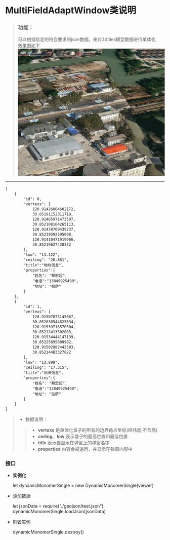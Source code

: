 **MultiFieldAdaptWindow类说明**
==============================
>### 功能： 
>可以根据给定的符合要求的json数据，来对3dtiles模型数据进行单体化  
>效果图如下  
>![](单体化示例.gif)
***
    [
        {
            "id": 0,
            "vertexs": [
                120.91426004602172,
                30.85191152311719,
                120.91485971473507,
                30.852108104265113,
                120.91478769439237,
                30.85239592595098,
                120.91410471919966,
                30.85219627428252
            ],
            "low": "13.122",
            "ceiling": "20.881",
            "title":"地块信息",
            "properties":{
                "姓名": "蔡宏超",
                "电话":"13849925490",
                "地址": "拉萨"
            }  
        },
        {
            "id": 1,
            "vertexs": [
                120.91507073145067,
                30.852030544825634,
                120.91539716570504,
                30.85212413502083,
                120.91534444147139,
                30.85225695809982,
                120.91502982442503,
                30.85214483327822
            ],
            "low": "12.899",
            "ceiling": "17.315",
            "title":"地块信息",
            "properties":{
                "姓名": "蔡宏超",
                "电话":"13849925490",
                "地址": "拉萨"
            }
        }
    ]
 
>- 数据说明：  
>>- **vertexs** 是单体化盒子的所有的边界角点坐标(经纬度,不含高)
>>- **ceiling**、**low** 表示盒子的最高位置和最低位置
>>- **title** 表示要显示在弹窗上的弹窗名字
>>- **properties** 内容会被遍历，并显示在弹窗内容中
### 接口  
- **实例化**     


    let dynamicMonomerSingle = new DynamicMonomerSingle(viewer)
- 添加数据  

    
    let jsonData = require("./geojson/test.json")
    dynamicMonomerSingle.loadJson(jsonData)  
    

- 销毁实例


    dynamicMonomerSingle.destroy()